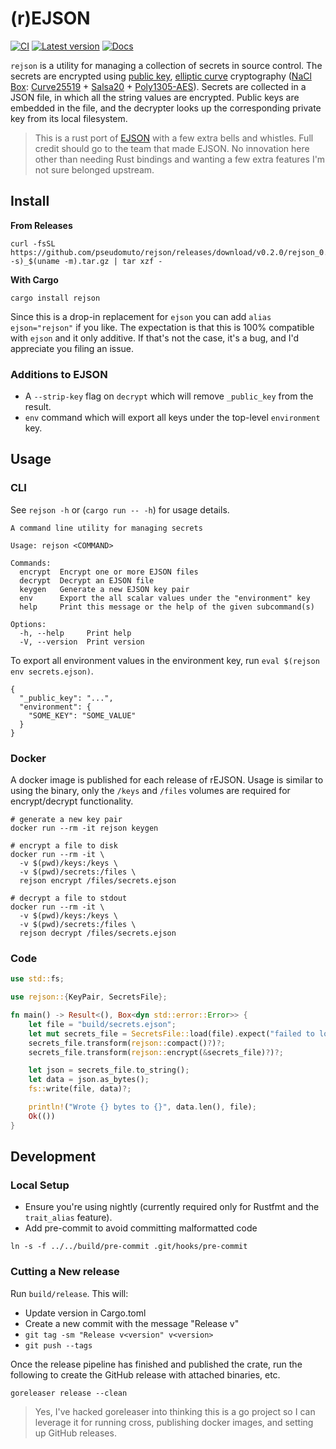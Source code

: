 # (r)EJSON

[![CI](https://github.com/pseudomuto/rejson/actions/workflows/ci.yaml/badge.svg)](https://github.com/pseudomuto/rejson/actions/workflows/ci.yaml)
[![Latest version](https://img.shields.io/crates/v/rejson.svg)](https://crates.io/crates/rejson)
[![Docs](https://img.shields.io/badge/docs-rs-blue)](https://docs.rs/rejson/latest)

 `rejson` is a utility for managing a collection of secrets in source control. The secrets are encrypted using
 [public key], [elliptic curve] cryptography ([NaCl] [Box]: [Curve25519] + [Salsa20] + [Poly1305-AES]). Secrets are
 collected in a JSON file, in which all the string values are encrypted. Public keys are embedded in the file, and
 the decrypter looks up the corresponding private key from its local filesystem.

> This is a rust port of [EJSON] with a few extra bells and whistles. Full credit should go to the team that made EJSON. No
innovation here other than needing Rust bindings and wanting a few extra features I'm not sure belonged upstream.

[public key]: http://en.wikipedia.org/wiki/Public-key_cryptography
[elliptic curve]: http://en.wikipedia.org/wiki/Elliptic_curve_cryptography
[NaCl]: http://nacl.cr.yp.to/
[Box]: http://nacl.cr.yp.to/box.html
[Curve25519]: http://en.wikipedia.org/wiki/Curve25519
[Poly1305-AES]: http://en.wikipedia.org/wiki/Poly1305-AES
[Salsa20]: http://en.wikipedia.org/wiki/Salsa20
[EJSON]: https://github.com/Shopify/ejson

## Install

**From Releases**

```
curl -fsSL https://github.com/pseudomuto/rejson/releases/download/v0.2.0/rejson_0.2.0_$(uname -s)_$(uname -m).tar.gz | tar xzf -
```

**With Cargo**

`cargo install rejson`

Since this is a drop-in replacement for `ejson` you can add `alias ejson="rejson"` if you like. The expectation is that
this is 100% compatible with `ejson` and it only additive. If that's not the case, it's a bug, and I'd appreciate you 
filing an issue.

### Additions to EJSON

* A `--strip-key` flag on `decrypt` which will remove `_public_key` from the result.
* `env` command which will export all keys under the top-level `environment` key.

## Usage

### CLI

See `rejson -h` or (`cargo run -- -h`) for usage details.

```ignore
A command line utility for managing secrets

Usage: rejson <COMMAND>

Commands:
  encrypt  Encrypt one or more EJSON files
  decrypt  Decrypt an EJSON file
  keygen   Generate a new EJSON key pair
  env      Export the all scalar values under the "environment" key
  help     Print this message or the help of the given subcommand(s)

Options:
  -h, --help     Print help
  -V, --version  Print version
```

To export all environment values in the environment key, run `eval $(rejson env secrets.ejson)`.

```ignore
{
  "_public_key": "...",
  "environment": {
    "SOME_KEY": "SOME_VALUE"
  }
}
```

### Docker

A docker image is published for each release of rEJSON. Usage is similar to using the binary, only the `/keys` and
`/files` volumes are required for encrypt/decrypt functionality.

```ignore
# generate a new key pair
docker run --rm -it rejson keygen

# encrypt a file to disk
docker run --rm -it \
  -v $(pwd)/keys:/keys \
  -v $(pwd)/secrets:/files \
  rejson encrypt /files/secrets.ejson

# decrypt a file to stdout
docker run --rm -it \
  -v $(pwd)/keys:/keys \
  -v $(pwd)/secrets:/files \
  rejson decrypt /files/secrets.ejson
```

### Code 

```rust
use std::fs;

use rejson::{KeyPair, SecretsFile};

fn main() -> Result<(), Box<dyn std::error::Error>> {
    let file = "build/secrets.ejson";
    let mut secrets_file = SecretsFile::load(file).expect("failed to load file");
    secrets_file.transform(rejson::compact()?)?;
    secrets_file.transform(rejson::encrypt(&secrets_file)?)?;

    let json = secrets_file.to_string();
    let data = json.as_bytes();
    fs::write(file, data)?;

    println!("Wrote {} bytes to {}", data.len(), file);
    Ok(())
}
```

## Development

### Local Setup

* Ensure you're using nightly (currently required only for Rustfmt and the `trait_alias` feature).
* Add pre-commit to avoid committing malformatted code 
  
```ignore
ln -s -f ../../build/pre-commit .git/hooks/pre-commit
```

### Cutting a New release

Run `build/release`. This will:

* Update version in Cargo.toml
* Create a new commit with the message "Release v<version>"
* `git tag -sm "Release v<version" v<version>`
* `git push --tags`

Once the release pipeline has finished and published the crate, run the following to create the GitHub release with
attached binaries, etc.

```
goreleaser release --clean
```

> Yes, I've hacked goreleaser into thinking this is a go project so I can leverage it for running cross, publishing docker
images, and setting up GitHub releases.


